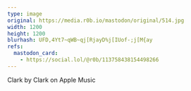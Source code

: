 ```yaml
---
type: image
original: https://media.r0b.io/mastodon/original/514.jpg
width: 1200
height: 1200
blurhash: UFD,4Yt7~qWB~qj[RjayD%j[IUof-;j[M{ay
refs:
  mastodon_card:
    - https://social.lol/@r0b/113758438154498266
---
```


Clark by Clark on Apple Music
